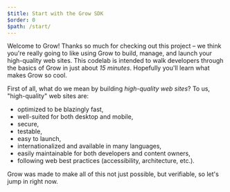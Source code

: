 ```yaml
---
$title: Start with the Grow SDK
$order: 0
$path: /start/
---
```

Welcome to Grow! Thanks so much for checking out this project – we think you're really going to like using Grow to build, manage, and launch your high-quality web sites. This codelab is intended to walk developers through the basics of Grow in just about *15 minutes*. Hopefully you'll learn what makes Grow so cool.

First of all, what do we mean by building *high-quality web sites*? To us, "high-quality" web sites are:

- optimized to be blazingly fast,
- well-suited for both desktop and mobile,
- secure,
- testable,
- easy to launch,
- internationalized and available in many languages,
- easily maintainable for both developers and content owners,
- following web best practices (accessibility, architecture, etc.).

Grow was made to make all of this not just possible, but verifiable, so let's jump in right now.
